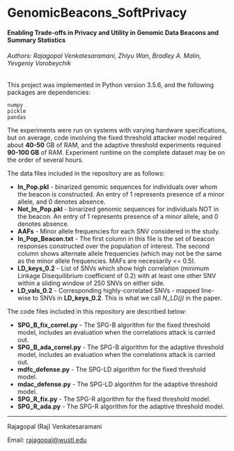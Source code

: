 # GenomicBeacons_SoftPrivacy
#### Enabling Trade-offs in Privacy and Utility in Genomic Data Beacons and Summary Statistics
###### Authors: Rajagopal Venkatesaramani, Zhiyu Wan, Bradley A. Malin, Yevgeniy Vorobeychik

This project was implemented in Python version 3.5.6, and the following packages are dependencies:

	numpy 
	pickle
	pandas

The experiments were run on systems with varying hardware specifications, but on average, code involving the fixed threshold attacker model required about **40-50** GB of RAM, and the adaptive threshold experiments required **90-100 GB** of RAM. Experiment runtime on the complete dataset may be on the order of several hours.

The data files included in the repository are as follows:

* **In_Pop.pkl** - binarized genomic sequences for individuals over whom the beacon is constructed. An entry of 1 represents presence of a minor allele, and 0 denotes absence. 
* **Not_In_Pop.pkl** - binarized genomic sequences for individuals NOT in the beacon. An entry of 1 represents presence of a minor allele, and 0 denotes absence. 
* **AAFs** - Minor allele frequencies for each SNV considered in the study.
* **In_Pop_Beacon.txt** - The first column in this file is the set of beacon responses constructed over the population of interest. The second column shows alternate allele frequencies (which may not be the same as the minor allele frequencies. MAFs are necessarily <= 0.5).
* **LD_keys_0.2** - List of SNVs which show high correlation (minimum Linkage Disequilibrium coefficient of 0.2) with at least one other SNV within a sliding window of 250 SNVs on either side.
* **LD_vals_0.2** - Corresponding highly-correlated SNVs - mapped line-wise to SNVs in **LD_keys_0.2**. This is what we call *N_LD(j)* in the paper.

The code files included in this repository are described below:

* **SPG_B_fix_correl.py** - The SPG-B algorithm for the fixed threshold model, includes an evaluation when the correlations attack is carried out.
* **SPG_B_ada_correl.py** - The SPG-B algorithm for the adaptive threshold model, includes an evaluation when the correlations attack is carried out.
* **mdfc_defense.py** - The SPG-LD algorithm for the fixed threshold model.
* **mdac_defense.py** - The SPG-LD algorithm for the adaptive threshold model.
* **SPG_R_fix.py** - The SPG-R algorithm for the fixed threshold model.
* **SPG_R_ada.py** - The SPG-R algorithm for the adaptive threshold model.

-------------------------------

Rajagopal (Raj) Venkatesaramani

Email: rajagopal@wustl.edu
